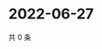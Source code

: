 # 2022-06-27

共 0 条

<!-- BEGIN WEIBO -->
<!-- 最后更新时间 Mon Jun 27 2022 08:30:55 GMT+0800 (China Standard Time) -->

<!-- END WEIBO -->
